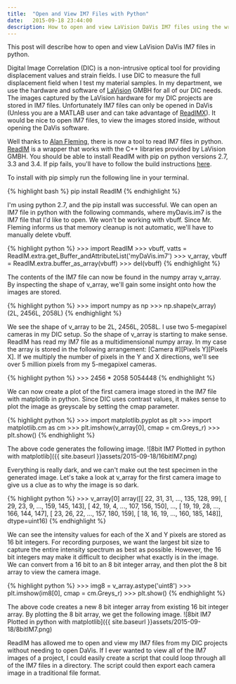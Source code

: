 ```yaml
---
title:  "Open and View IM7 Files with Python"
date:   2015-09-18 23:44:00
description: How to open and view LaVision DaVis IM7 files using the wrapper ReadIM and Python
---
```

This post will describe how to open and view LaVision DaVis IM7 files in python. 

Digital Image Correlation (DIC) is a non-intrusive optical tool for providing displacement values and strain fields. I use DIC to measure the full displacement field when I test my material samples. In my department, we use the hardware and software of [LaVision](http://www.lavision.de/en/index.php) GMBH for all of our DIC needs. The images captured by the LaVision hardware for my DIC projects are stored in IM7 files. Unfortunately IM7 files can only be opened in DaVis (Unless you are a MATLAB user and can take advantage of [ReadIMX](http://www.lavision.de/en/news/2014/2244/)). It would be nice to open IM7 files, to view the images stored inside, without opening the DaVis software.

Well thanks to [Alan Fleming](https://bitbucket.org/fleming79/), there is now a tool to read IM7 files in python. [ReadIM](https://pypi.python.org/pypi/ReadIM/0.6.5) is a wrapper that works with the C++ libraries provided by LaVision GMBH. You should be able to install ReadIM with pip on python versions 2.7, 3.3 and 3.4. If pip fails, you'll have to follow the build instructions [here](https://bitbucket.org/fleming79/readim). 

To install with pip simply run the following line in your terminal. 
<div>
{% highlight bash %}
pip install ReadIM
{% endhighlight %}
</div>

I'm using python 2.7, and the pip install was successful. We can open an IM7 file in python with the following commands, where myDavis.im7 is the IM7 file that I'd like to open. We won't be working with vbuff. Since Mr. Fleming informs us that memory cleanup is not automatic, we'll have to manually delete vbuff. 
 
<div>
{% highlight python %}
>>> import ReadIM
>>> vbuff, vatts = ReadIM.extra.get_Buffer_andAttributeList('myDaVis.im7')
>>> v_array, vbuff = ReadIM.extra.buffer_as_array(vbuff)
>>> del(vbuff)
{% endhighlight %}
</div>

The contents of the IM7 file can now be found in the numpy array v\_array. By inspecting the shape of v\_array, we'll gain some insight onto how the images are stored.
<div>
{% highlight python %}
>>> import numpy as np
>>> np.shape(v_array)
(2L, 2456L, 2058L)
{% endhighlight %}
</div>

We see the shape of v\_array to be 2L, 2456L, 2058L. I use two 5-megapixel cameras in my DIC setup. So the shape of v\_array is starting to make sense. ReadIM has read my IM7 file as a multidimensional numpy array. In my case the array is stored in the following arrangement: [Camera #][Pixels Y][Pixels X]. If we multiply the number of pixels in the Y and X directions, we'll see over 5 million pixels from my 5-megapixel cameras. 
<div>
{% highlight python %}
>>> 2456 * 2058
5054448
{% endhighlight %}
</div>

We can now create a plot of the first camera image stored in the IM7 file with matplotlib in python. Since DIC uses contrast values, it makes sense to plot the image as greyscale by setting the cmap parameter.  
<div>
{% highlight python %}
>>> import matplotlib.pyplot as plt
>>> import matplotlib.cm as cm
>>> plt.imshow(v_array[0], cmap = cm.Greys_r)
>>> plt.show()
{% endhighlight %}
</div>

The above code generates the following image.
![8bit IM7 Plotted in python with matplotlib]({{ site.baseurl }}assets/2015-09-18/16bitIM7.png)

Everything is really dark, and we can't make out the test specimen in the generated image. Let's take a look at v\_array for the first camera image to give us a clue as to why the image is so dark.
<div>
{% highlight python %}
>>> v_array[0]
array([[ 22,  31,  31, ..., 135, 128,  99],
       [ 29,  23,   9, ..., 159, 145, 143],
       [ 42,  19,   4, ..., 107, 156, 150],
       ...,
       [ 19,  19,  28, ..., 166, 144, 147],
       [ 23,  26,  22, ..., 157, 180, 159],
       [ 18,  16,  19, ..., 160, 185, 148]], dtype=uint16)
{% endhighlight %}
</div>

We can see the intensity values for each of the X and Y pixels are stored as 16 bit integers. For recording purposes, we want the largest bit size to capture the entire intensity spectrum as best as possible. However, the 16 bit integers may make it difficult to decipher what exactly is in the image. We can convert from a 16 bit to an 8 bit integer array, and then plot the 8 bit array to view the camera image.
<div>
{% highlight python %}
>>> img8 = v_array.astype('uint8')
>>> plt.imshow(im8[0], cmap = cm.Greys_r)
>>> plt.show()
{% endhighlight %}
</div>

The above code creates a new 8 bit integer array from existing 16 bit integer array. By plotting the 8 bit array, we get the following image.
![8bit IM7 Plotted in python with matplotlib]({{ site.baseurl }}assets/2015-09-18/8bitIM7.png)

ReadIM has allowed me to open and view my IM7 files from my DIC projects without needing to open DaVis. If I ever wanted to view all of the IM7 images of a project, I could easily create a script that could loop through all of the IM7 files in a directory. The script could then export each camera image in a traditional file format.

